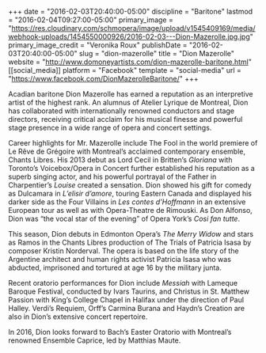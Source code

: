 +++
date = "2016-02-03T20:40:00-05:00"
discipline = "Baritone"
lastmod = "2016-02-04T09:27:00-05:00"
primary_image = "https://res.cloudinary.com/schmopera/image/upload/v1545409169/media/webhook-uploads/1454550000926/2016-02-03---Dion-Mazerolle.jpg.jpg"
primary_image_credit = "Veronika Roux"
publishDate = "2016-02-03T20:40:00-05:00"
slug = "dion-mazerolle"
title = "Dion Mazerolle"
website = "http://www.domoneyartists.com/dion-mazerolle-baritone.html"
[[social_media]]
platform = "Facebook"
template = "social-media"
url = "https://www.facebook.com/DionMazerolleBaritone/"
+++

Acadian baritone Dion Mazerolle has earned a reputation as an interpretive artist of the highest rank. An alumnus of Atelier Lyrique de Montreal, Dion has collaborated with internationally renowned conductors and stage directors, receiving critical acclaim for his musical finesse and powerful stage presence in a wide range of opera and concert settings.
 
Career highlights for Mr. Mazerolle include The Fool in the world premiere of Le Rêve de Grégoire with Montreal’s acclaimed contemporary ensemble, Chants Libres. His 2013 debut as Lord Cecil in Britten’s *Gloriana* with Toronto’s Voicebox/Opera in Concert further established his reputation as a superb singing actor, and his powerful portrayal of the Father in Charpentier’s *Louise* created a sensation. Dion showed his gift for comedy as Dulcamara in *L’elisir d’amore*, touring Eastern Canada and displayed his darker side as the Four Villains in *Les contes d’Hoffmann* in an extensive European tour as well as with Opera-Theatre de Rimouski. As Don Alfonso, Dion was “the vocal star of the evening” of Opera York’s *Cosi fan tutte*.
 
This season, Dion debuts in Edmonton Opera’s *The Merry Widow* and stars as Ramos in the Chants Libres production of The Trials of Patricia Isasa by composer Kristin Norderval. The opera is based on the life story of the Argentine architect and human rights activist Patricia Isasa who was abducted, imprisoned and tortured at age 16 by the military junta.
 
Recent oratorio performances for Dion include *Messiah* with Lameque Baroque Festival, conducted by Ivars Taurins, and Christus in St. Matthew Passion with King’s College Chapel in Halifax under the direction of Paul Halley. Verdi’s Requiem, Orff’s Carmina Burana and Haydn’s Creation are also in Dion’s extensive concert repertoire.
 
In 2016, Dion looks forward to Bach’s Easter Oratorio with Montreal’s renowned Ensemble Caprice, led by Matthias Maute.
